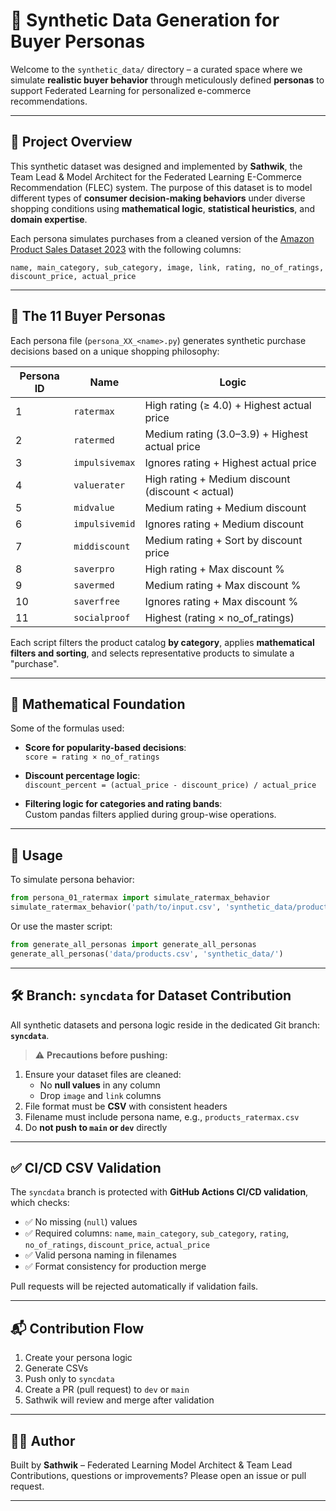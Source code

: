 # 🧠 Synthetic Data Generation for Buyer Personas

Welcome to the `synthetic_data/` directory – a curated space where we simulate **realistic buyer behavior** through meticulously defined **personas** to support Federated Learning for personalized e-commerce recommendations.

---

## 📌 Project Overview

This synthetic dataset was designed and implemented by **Sathwik**, the Team Lead & Model Architect for the Federated Learning E-Commerce Recommendation (FLEC) system. The purpose of this dataset is to model different types of **consumer decision-making behaviors** under diverse shopping conditions using **mathematical logic**, **statistical heuristics**, and **domain expertise**.

Each persona simulates purchases from a cleaned version of the [Amazon Product Sales Dataset 2023](https://example.com) with the following columns:

```
name, main_category, sub_category, image, link, rating, no_of_ratings, discount_price, actual_price
```

---

## 👤 The 11 Buyer Personas

Each persona file (`persona_XX_<name>.py`) generates synthetic purchase decisions based on a unique shopping philosophy:

| Persona ID | Name           | Logic |
|------------|----------------|-------|
| 1 | `ratermax`     | High rating (≥ 4.0) + Highest actual price |
| 2 | `ratermed`     | Medium rating (3.0–3.9) + Highest actual price |
| 3 | `impulsivemax` | Ignores rating + Highest actual price |
| 4 | `valuerater`   | High rating + Medium discount (discount < actual) |
| 5 | `midvalue`     | Medium rating + Medium discount |
| 6 | `impulsivemid` | Ignores rating + Medium discount |
| 7 | `middiscount`  | Medium rating + Sort by discount price |
| 8 | `saverpro`     | High rating + Max discount % |
| 9 | `savermed`     | Medium rating + Max discount % |
|10 | `saverfree`    | Ignores rating + Max discount % |
|11 | `socialproof`  | Highest (rating × no_of_ratings) |

Each script filters the product catalog **by category**, applies **mathematical filters and sorting**, and selects representative products to simulate a "purchase".

---

## 🧮 Mathematical Foundation

Some of the formulas used:

- **Score for popularity-based decisions**:  
  `score = rating × no_of_ratings`

- **Discount percentage logic**:  
  `discount_percent = (actual_price - discount_price) / actual_price`

- **Filtering logic for categories and rating bands**:  
  Custom pandas filters applied during group-wise operations.

---

## 🚀 Usage

To simulate persona behavior:

```python
from persona_01_ratermax import simulate_ratermax_behavior
simulate_ratermax_behavior('path/to/input.csv', 'synthetic_data/products_ratermax.csv')
```

Or use the master script:

```python
from generate_all_personas import generate_all_personas
generate_all_personas('data/products.csv', 'synthetic_data/')
```

---

## 🛠 Branch: `syncdata` for Dataset Contribution

All synthetic datasets and persona logic reside in the dedicated Git branch: **`syncdata`**.

> ⚠️ **Precautions before pushing:**

1. Ensure your dataset files are cleaned:
   - No **null values** in any column
   - Drop `image` and `link` columns
2. File format must be **CSV** with consistent headers
3. Filename must include persona name, e.g., `products_ratermax.csv`
4. Do **not push to `main` or `dev`** directly

---

## ✅ CI/CD CSV Validation

The `syncdata` branch is protected with **GitHub Actions CI/CD validation**, which checks:

- ✅ No missing (`null`) values
- ✅ Required columns: `name`, `main_category`, `sub_category`, `rating`, `no_of_ratings`, `discount_price`, `actual_price`
- ✅ Valid persona naming in filenames
- ✅ Format consistency for production merge

Pull requests will be rejected automatically if validation fails.

---

## 📬 Contribution Flow

1. Create your persona logic
2. Generate CSVs
3. Push only to `syncdata`
4. Create a PR (pull request) to `dev` or `main`
5. Sathwik will review and merge after validation

---

## 👨‍💻 Author

Built by **Sathwik** – Federated Learning Model Architect & Team Lead  
Contributions, questions or improvements? Please open an issue or pull request.

---